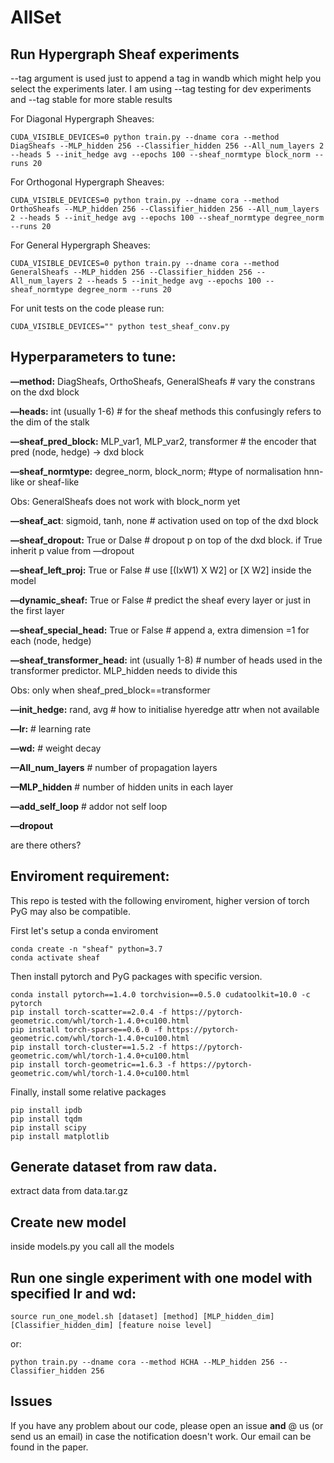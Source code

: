 # AllSet

## Run Hypergraph Sheaf experiments
 --tag argument is used just to append a tag in wandb which might help you select the experiments later.
 I am using  --tag testing for dev experiments and  --tag stable for more stable results
 
For Diagonal Hypergraph Sheaves:

```
CUDA_VISIBLE_DEVICES=0 python train.py --dname cora --method DiagSheafs --MLP_hidden 256 --Classifier_hidden 256 --All_num_layers 2 --heads 5 --init_hedge avg --epochs 100 --sheaf_normtype block_norm --runs 20
```

For Orthogonal Hypergraph Sheaves:

```
CUDA_VISIBLE_DEVICES=0 python train.py --dname cora --method OrthoSheafs --MLP_hidden 256 --Classifier_hidden 256 --All_num_layers 2 --heads 5 --init_hedge avg --epochs 100 --sheaf_normtype degree_norm --runs 20
```

For General Hypergraph Sheaves:

```
CUDA_VISIBLE_DEVICES=0 python train.py --dname cora --method GeneralSheafs --MLP_hidden 256 --Classifier_hidden 256 --All_num_layers 2 --heads 5 --init_hedge avg --epochs 100 --sheaf_normtype degree_norm --runs 20
```

For unit tests on the code please run:
```
CUDA_VISIBLE_DEVICES="" python test_sheaf_conv.py
```

## Hyperparameters to tune:
**—method:** DiagSheafs, OrthoSheafs, GeneralSheafs           # vary the constrans on the dxd block

**—heads:** int (usually 1-6)          # for the sheaf methods this confusingly refers to the dim of the stalk

**—sheaf_pred_block:** MLP_var1, MLP_var2, transformer          # the encoder that pred (node, hedge) → dxd block

**—sheaf_normtype:** degree_norm, block_norm;           #type of normalisation hnn-like or sheaf-like

Obs: GeneralSheafs does not work with block_norm yet

**—sheaf_act**: sigmoid, tanh, none          # activation used on top of the dxd block

**—sheaf_dropout:** True or Dalse         # dropout p on top of the dxd block. if True inherit p value from —dropout

**—sheaf_left_proj:** True or False          # use [(IxW1) X W2] or [X W2] inside the model 

**—dynamic_sheaf:** True or False          # predict the sheaf every layer or just in the first layer

**—sheaf_special_head:** True or False          # append a, extra dimension =1 for each (node, hedge)

**—sheaf_transformer_head:** int (usually 1-8)          # number of heads used in the transformer predictor. MLP_hidden needs to divide this

Obs: only when sheaf_pred_block==transformer

**—init_hedge:** rand, avg          # how to initialise hyeredge attr when not available

**—lr:**          # learning rate

**—wd:**          # weight decay

**—All_num_layers**          # number of propagation layers

**—MLP_hidden**          # number of hidden units in each layer

**—add_self_loop**          # addor not self loop

**—dropout**

are there others?

## Enviroment requirement:
This repo is tested with the following enviroment, higher version of torch PyG may also be compatible. 

First let's setup a conda enviroment
```
conda create -n "sheaf" python=3.7
conda activate sheaf
```

Then install pytorch and PyG packages with specific version.
```
conda install pytorch==1.4.0 torchvision==0.5.0 cudatoolkit=10.0 -c pytorch
pip install torch-scatter==2.0.4 -f https://pytorch-geometric.com/whl/torch-1.4.0+cu100.html
pip install torch-sparse==0.6.0 -f https://pytorch-geometric.com/whl/torch-1.4.0+cu100.html
pip install torch-cluster==1.5.2 -f https://pytorch-geometric.com/whl/torch-1.4.0+cu100.html
pip install torch-geometric==1.6.3 -f https://pytorch-geometric.com/whl/torch-1.4.0+cu100.html
```
Finally, install some relative packages

```
pip install ipdb
pip install tqdm
pip install scipy
pip install matplotlib
```

## Generate dataset from raw data.

extract data from data.tar.gz 

## Create new model

inside models.py you call all the models

## Run one single experiment with one model with specified lr and wd: 
```
source run_one_model.sh [dataset] [method] [MLP_hidden_dim] [Classifier_hidden_dim] [feature noise level]
```

or:

```
python train.py --dname cora --method HCHA --MLP_hidden 256 --Classifier_hidden 256
```


## Issues
If you have any problem about our code, please open an issue **and** @ us (or send us an email) in case the notification doesn't work. Our email can be found in the paper.



